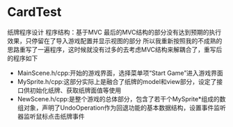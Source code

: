 # CardTest
纸牌程序设计
程序结构：基于MVC
最后的MVC结构的部分没有达到预期的执行效果，只停留在了导入游戏配置并显示视图的部分
所以我重新按照我的不成熟的思路重写了一遍程序，这时候就没有过多的去考虑MVC结构来解耦合了，重写后的程序如下
- MainScene.h/cpp:开始的游戏界面，选择菜单项“Start Game”进入游戏界面
- MySprite.h/cpp:这部分实际上是融合了纸牌的model和view部分，设定了接口供初始化纸牌、获取纸牌面值等使用
- NewScene.h/cpp:是整个游戏的总体部分，包含了若干个MySprite*组成的数组对象，声明了UndoOperation作为回退功能的基本数据结构，设置事件监听器监听鼠标点击纸牌事件
